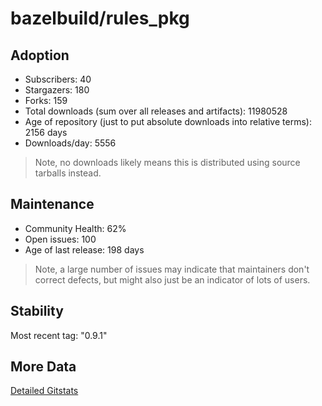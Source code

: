 # bazelbuild/rules_pkg

## Adoption

- Subscribers: 40
- Stargazers: 180
- Forks: 159
- Total downloads (sum over all releases and artifacts): 11980528
- Age of repository (just to put absolute downloads into relative terms): 2156 days
- Downloads/day: 5556

> Note, no downloads likely means this is distributed using source tarballs instead.

## Maintenance

- Community Health: 62%
- Open issues: 100
- Age of last release: 198 days

> Note, a large number of issues may indicate that maintainers don't correct defects, but might also
> just be an indicator of lots of users.

## Stability

Most recent tag: "0.9.1"

## More Data

[Detailed Gitstats](/bazel-catalog/gitstats/bazelbuild/rules_pkg)

